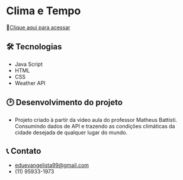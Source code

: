 #  Clima e Tempo

🔗[Clique aqui para acessar](eduevangelista.github.io/weather/)


## 🛠 Tecnologias   

- Java Script
- HTML
- CSS
- Weather API

## 🕑 Desenvolvimento do projeto

- Projeto criado à partir da video aula do professor Matheus Battisti. Consumindo dados de API e trazendo as condições climáticas da cidade desejada de qualquer lugar do mundo.



## 📞 Contato
- eduevangelista99@gmail.com
- (11) 95933-1973
